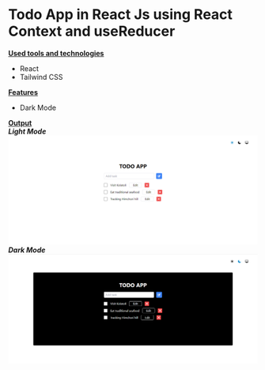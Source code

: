 <h1>Todo App in React Js using React Context and useReducer
</h1>

<strong><u>Used tools and technologies</u></strong>
<ul>
    <li>React</li>
    <li>Tailwind CSS</li>
</ul>

<strong><u>Features</u></strong>
<ul>
    <li>Dark Mode</li>
</ul>

<strong><u>Output</u></strong>
<br>
<strong><i>Light Mode</strong>
<img src="./src/assets/output/light-mode.png" />
<strong><i>Dark Mode</strong>
<img src="./src/assets/output/dark-mode.png" />
